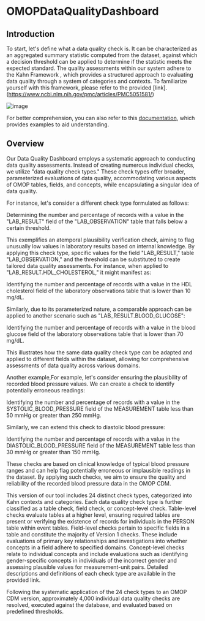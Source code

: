 # OMOPDataQualityDashboard

## Introduction

To start, let's define what a data quality check is. It can be characterized as an aggregated summary statistic computed from the dataset, against which a decision threshold can be applied to determine if the statistic meets the expected standard.
The quality assessments within our system adhere to the Kahn Framework , which provides a structured approach to evaluating data quality through a system of categories and contexts. To familiarize yourself with this framework, please refer to the provided [link].(https://www.ncbi.nlm.nih.gov/pmc/articles/PMC5051581/)

![image](https://github.com/Aasimzada/OMOP-Data-Quality-Dashboard/assets/163043181/2cb9a75c-1bb2-4584-9e50-74103593fa34)

For better comprehension, you can also refer to this [documentation](https://www.ohdsi.org/wp-content/uploads/2019/09/2-Plenary-1-OMOP-DQ-Clair-Andrew.pdf), which provides examples to aid understanding.

## Overview

Our Data Quality Dashboard employs a systematic approach to conducting data quality assessments. Instead of creating numerous individual checks, we utilize "data quality check types." These check types offer broader, parameterized evaluations of data quality, accommodating various aspects of OMOP tables, fields, and concepts, while encapsulating a singular idea of data quality. 

For instance, let's consider a different check type formulated as follows:

Determining the number and percentage of records with a value in the "LAB_RESULT" field of the "LAB_OBSERVATION" table that falls below a certain threshold.

This exemplifies an atemporal plausibility verification check, aiming to flag unusually low values in laboratory results based on internal knowledge. By applying this check type, specific values for the field "LAB_RESULT," table "LAB_OBSERVATION," and the threshold can be substituted to create tailored data quality assessments. For instance, when applied to "LAB_RESULT.HDL_CHOLESTEROL," it might manifest as:

Identifying the number and percentage of records with a value in the HDL cholesterol field of the laboratory observations table that is lower than 10 mg/dL.

Similarly, due to its parameterized nature, a comparable approach can be applied to another scenario such as "LAB_RESULT.BLOOD_GLUCOSE":

Identifying the number and percentage of records with a value in the blood glucose field of the laboratory observations table that is lower than 70 mg/dL.

This illustrates how the same data quality check type can be adapted and applied to different fields within the dataset, allowing for comprehensive assessments of data quality across various domains.

Another example,For example, let's consider ensuring the plausibility of recorded blood pressure values. We can create a check to identify potentially erroneous readings:

Identifying the number and percentage of records with a value in the SYSTOLIC_BLOOD_PRESSURE field of the MEASUREMENT table less than 50 mmHg or greater than 250 mmHg.

Similarly, we can extend this check to diastolic blood pressure:

Identifying the number and percentage of records with a value in the DIASTOLIC_BLOOD_PRESSURE field of the MEASUREMENT table less than 30 mmHg or greater than 150 mmHg.

These checks are based on clinical knowledge of typical blood pressure ranges and can help flag potentially erroneous or implausible readings in the dataset. By applying such checks, we aim to ensure the quality and reliability of the recorded blood pressure data in the OMOP CDM.

This version of our tool includes 24 distinct check types, categorized into Kahn contexts and categories. Each data quality check type is further classified as a table check, field check, or concept-level check. Table-level checks evaluate tables at a higher level, ensuring required tables are present or verifying the existence of records for individuals in the PERSON table within event tables. Field-level checks pertain to specific fields in a table and constitute the majority of Version 1 checks. These include evaluations of primary key relationships and investigations into whether concepts in a field adhere to specified domains. Concept-level checks relate to individual concepts and include evaluations such as identifying gender-specific concepts in individuals of the incorrect gender and assessing plausible values for measurement-unit pairs. Detailed descriptions and definitions of each check type are available in the provided link.

Following the systematic application of the 24 check types to an OMOP CDM version, approximately 4,000 individual data quality checks are resolved, executed against the database, and evaluated based on predefined thresholds.
